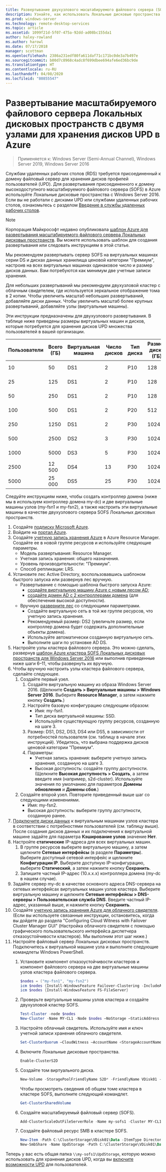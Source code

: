 ```yaml
---
title: Развертывание двухузлового масштабируемого файлового сервера (SOFS) Локальных дисковых пространств для хранения дисков UPD
description: Узнайте, как использовать Локальные дисковые пространства с RDS.
ms.prod: windows-server
ms.technology: remote-desktop-services
ms.topic: article
ms.assetid: 1099f21d-5f07-475a-92dd-ad08bc155da1
author: haley-rowland
ms.author: harowl
ms.date: 07/17/2018
manager: scottman
ms.openlocfilehash: 2386a231edf80fa611daf71c171bc0de3a7b497e
ms.sourcegitcommit: b00d7c8968c4adc8f699dbee694afe6ed36bc9de
ms.translationtype: HT
ms.contentlocale: ru-RU
ms.lasthandoff: 04/08/2020
ms.locfileid: "80855547"
---
```

# <a name="deploy-a-two-node-storage-spaces-direct-scale-out-file-server-for-upd-storage-in-azure"></a>Развертывание масштабируемого файлового сервера Локальных дисковых пространств с двумя узлами для хранения дисков UPD в Azure

>Применяется к: Windows Server (Semi-Annual Channel), Windows Server 2019, Windows Server 2016

Службам удаленных рабочих столов (RDS) требуется присоединенный к домену файловый сервер для хранения дисков профилей пользователей (UPD). Для развертывания присоединенного к домену высокодоступного масштабируемого файлового сервера (SOFS) в Azure используйте Локальные дисковые пространства с Windows Server 2016. Если вы не работали с дисками UPD или службами удаленных рабочих столов, ознакомьтесь с разделом [Введение в службы удаленных рабочих столов](welcome-to-rds.md).

> [!NOTE] 
> Корпорация Майкрософт недавно опубликовала [шаблон Azure для развертывания масштабируемого файлового сервера Локальных дисковых пространств](https://azure.microsoft.com/documentation/templates/301-storage-spaces-direct/). Вы можете использовать шаблон для создания развертывания или следовать инструкциям в этой статье. 

Мы рекомендуем развертывать сервер SOFS на виртуальных машинах серии DS и дисках данных хранилища ценовой категории "Премиум", настроив на всех виртуальных машинах одинаковое число и размер дисков данных. Вам потребуются как минимум две учетные записи хранения. 

Для небольших развертываний мы рекомендуем двухузловой кластер с облачным свидетелем, где используется зеркальное отображение тома в 2 копии. Чтобы увеличить масштаб небольших развертываний, добавляйте диски данных. Чтобы увеличить масштаб более крупных развертываний, добавляйте узлы (виртуальные машины). 

Эти инструкции предназначены для двухузлового развертывания. В таблице ниже приведены размеры виртуальных машин и дисков, которые потребуется для хранения дисков UPD множества пользователей в вашей организации. 

| Пользователи | Всего (ГБ) | Виртуальная машина | Число дисков | Тип диска | Размер диска (ГБ) | Конфигурация   |
|-------|------------|----|---------|-----------|----------------|-----------------|
| 10    | 50         | DS1 | 2       | P10       | 128            | 2 x (DS1 + 2 P10)  |
| 25    | 125        | DS1 | 2       | P10       | 128            | 2 x (DS1 + 2 P10)  |
| 50    | 250        | DS1 | 2       | P10       | 128            | 2 x (DS1 + 2 P10)  |
| 100   | 500        | DS1 | 2       | P20       | 512            | 2 x (DS1 + 2 P20)  |
| 250   | 1250       | DS1 | 2       | P30       | 1024           | 2 x (DS1 + 2 P30)  |
| 500   | 2500       | DS2 | 3       | P30       | 1024           | 2 x (DS2 + 3 P30)  |
| 1000  | 5000       | DS3 | 5       | P30       | 1024           | 2 x (DS3 + 5 P30)  |
| 2500  | 12 500      | DS4 | 13      | P30       | 1024           | 2 x (DS4 + 13 P30) |
| 5000  | 25 000      | DS5 | 25      | P30       | 1024           | 2 x (DS5 + 25 P30) | 

Следуйте инструкциям ниже, чтобы создать контроллер домена (ниже мы в используем контроллер домена my-dc) и две виртуальные машины узлов (my-fsn1 и my-fsn2), а также настроить эти виртуальные машины в качестве двухузлового сервера SOFS Локальных дисковых пространств.

1. Создайте [подписку Microsoft Azure](https://azure.microsoft.com).
2. Войдите на [портал Azure](https://ms.portal.azure.com).
3. Создайте [учетную запись хранения Azure](https://azure.microsoft.com/documentation/articles/storage-create-storage-account/#create-a-storage-account) в Azure Resource Manager. Создайте ее в новой группе ресурсов и используйте следующие параметры.
   - Модель развертывания: Resource Manager.
   - Учетная запись хранения: общего назначения.
   - Уровень производительности: "Премиум".
   - Способ репликации: LRS.
4. Установите лес Active Directory, воспользовавшись шаблоном быстрого запуска или развернув лес вручную. 
   - Развертывание с помощью шаблона быстрого запуска Azure:
      - [создайте виртуальную машину Azure с новым лесом AD](https://azure.microsoft.com/documentation/templates/active-directory-new-domain/);
      - [создайте домен AD с 2 контроллерами домена](https://azure.microsoft.com/documentation/templates/active-directory-new-domain-ha-2-dc/) (для обеспечения высокой доступности).
   - Вручную [разверните лес](https://azure.microsoft.com/documentation/articles/active-directory-new-forest-virtual-machine/) со следующими параметрами.
      - Создайте виртуальную сеть в той же группе ресурсов, что учетную запись хранения.
      - Рекомендуемый размер: DS2 (увеличьте размер, если контроллер домена будет содержать дополнительные объекты домена).
      - Используйте автоматически созданную виртуальную сеть.
      - Выполните шаги по установке AD DS.
5. Настройте узлы кластера файлового сервера. Это можно сделать, развернув [шаблон Azure кластера SOFS Локальных дисковых пространств для Windows Server 2016](https://azure.microsoft.com/resources/templates/301-storage-spaces-direct/) или выполнив приведенные ниже шаги 6–11, чтобы развернуть их вручную.
6. Чтобы вручную настроить узлы кластера файлового сервера, сделайте следующее.
   1. Создайте первый узел. 
      1. Создайте виртуальную машину из образа Windows Server 2016. (Щелкните **Создать > Виртуальные машины > Windows Server 2016**. Выберите **Resource Manager**, а затем нажмите кнопку **Создать**.)
      2. Настройте базовую конфигурацию следующим образом:
         - Имя: my-fsn1.
         - Тип диска виртуальной машины: SSD.
         - Используйте существующую группу ресурсов, созданную на шаге 3. 
      3. Размер: DS1, DS2, DS3, DS4 или DS5, в зависимости от потребностей пользователя (см. таблицу в начале этих инструкций). Убедитесь, что выбрана поддержка дисков ценовой категории "Премиум".
      4. Параметры: 
         - Учетная запись хранения: выберите учетную запись хранения, созданную на шаге 3.
         - Высокая доступность: создайте группу доступности. (Щелкните **Высокая доступность > Создать**, а затем введите имя (например, s2d-cluster). Используйте значения по умолчанию для параметров **Домены обновления** и **Домены сбоя**.)
   2. Создайте второй узел. Повторите приведенный выше шаг со следующими изменениями.
      - Имя: my-fsn2.
      - Высокая доступность: выберите группу доступности, созданную ранее.  
7. [Подключите диски данных](https://azure.microsoft.com/documentation/articles/virtual-machines-windows-attach-disk-portal/) к виртуальным машинам узлов кластера в соответствии с потребностями пользователей (см. таблицу выше). После создания дисков данных и их подключения к виртуальной машине задайте для параметра **Кэширование узлов** значение **Нет**.
8. Настройте **статические** IP-адреса для всех виртуальных машин. 
   1. В группе ресурсов выберите виртуальную машину, а затем щелкните **Сетевые интерфейсы** (в разделе **Параметры**). Выберите доступный сетевой интерфейс и щелкните **Конфигурации IP**. Выберите доступную IP-конфигурацию, выберите **Статический**, а затем нажмите кнопку **Сохранить**.
   2. Запишите частный IP-адрес (10.x.x.x) контроллера домена (my-dc в нашем случае).
9. Задайте сервер my-dc в качестве основного адреса DNS-сервера на сетевых интерфейсах виртуальных машин узлов кластера. Выберите виртуальную машину и щелкните **Сетевые интерфейсы > DNS-серверы > Пользовательская служба DNS**. Введите частный IP-адрес, указанный выше, и нажмите кнопку **Сохранить**.
10. Создайте [учетную запись хранения Azure для облачного свидетеля](https://docs.microsoft.com/windows-server/failover-clustering/deploy-cloud-witness). (Если вы используете связанные инструкции, остановитесь, когда вы дойдете до раздела "Configuring Cloud Witness with Failover Cluster Manager GUI" (Настройка облачного свидетеля с помощью графического пользовательского интерфейса диспетчера отказоустойчивости кластеров). Мы выполним этот шаг ниже.)
11. Настройте файловый сервер Локальных дисковых пространств. Подключитесь к виртуальной машине узла и выполните следующие командлеты Windows PowerShell.
    1. Установите компонент отказоустойчивости кластеров и компонент файлового сервера на две виртуальные машины узлов кластера файлового сервера.

       ```powershell
       $nodes = ("my-fsn1", "my-fsn2")
       icm $nodes {Install-WindowsFeature Failover-Clustering -IncludeAllSubFeature -IncludeManagementTools} 
       icm $nodes {Install-WindowsFeature FS-FileServer} 
       ```
    2. Проверьте виртуальные машины узлов кластера и создайте двухузловой кластер SOFS.

       ```powershell
       Test-Cluster -node $nodes
       New-Cluster -Name MY-CL1 -Node $nodes –NoStorage –StaticAddress [new address within your addr space]
       ``` 
    3. Настройте облачный свидетель. Используйте имя и ключ учетной записи хранения облачного свидетеля.

       ```powershell
       Set-ClusterQuorum –CloudWitness –AccountName <StorageAccountName> -AccessKey <StorageAccountAccessKey> 
       ```
    4. Включите Локальные дисковые пространства.

       ```powershell
       Enable-ClusterS2D 
       ```
      
    5. Создайте том виртуального диска.

       ```powershell
       New-Volume -StoragePoolFriendlyName S2D* -FriendlyName VDisk01 -FileSystem CSVFS_REFS -Size 120GB 
       ```
       Чтобы просмотреть сведения об общем томе кластера в кластере SOFS, выполните следующий командлет.

       ```powershell
       Get-ClusterSharedVolume
       ```
   
    6. Создайте масштабируемый файловый сервер (SOFS).

       ```powershell
       Add-ClusterScaleOutFileServerRole -Name my-sofs1 -Cluster MY-CL1
       ```

    7. Создайте файловый ресурс SMB в кластере SOFS.

       ```powershell
       New-Item -Path C:\ClusterStorage\VDisk01\Data -ItemType Directory
       New-SmbShare -Name UpdStorage -Path C:\ClusterStorage\VDisk01\Data
       ```

Теперь у вас есть общая папка `\\my-sofs1\UpdStorage`, которую можно использовать для хранения дисков UPD, когда вы [включите возможности UPD](https://social.technet.microsoft.com/wiki/contents/articles/15304.installing-and-configuring-user-profile-disks-upd-in-windows-server-2012.aspx) для пользователей. 

